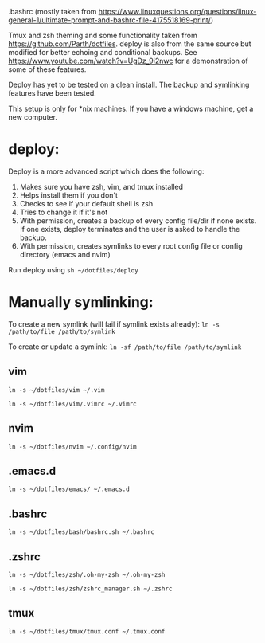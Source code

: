 .bashrc (mostly taken from
https://www.linuxquestions.org/questions/linux-general-1/ultimate-prompt-and-bashrc-file-4175518169-print/)

Tmux and zsh theming and some functionality taken from
https://github.com/Parth/dotfiles. deploy is also from the same source but
modified for better echoing and conditional backups. See
https://www.youtube.com/watch?v=UgDz_9i2nwc for a demonstration of some of these
features.

Deploy has yet to be tested on a clean install. The backup and symlinking
features have been tested.

This setup is only for *nix machines. If you have a windows machine, get a new
computer.

# deploy:

Deploy is a more advanced script which does the following:
1. Makes sure you have zsh, vim, and tmux installed
2. Helps install them if you don't
3. Checks to see if your default shell is zsh
4. Tries to change it if it's not
5. With permission, creates a backup of every config file/dir if none exists. If one exists, deploy terminates and the user is asked to handle the backup.
5. With permission, creates symlinks to every root config file or config directory (emacs and nvim)

Run deploy using `sh ~/dotfiles/deploy`

# Manually symlinking:

To create a new symlink (will fail if symlink exists already):
`ln -s /path/to/file /path/to/symlink`

To create or update a symlink:
`ln -sf /path/to/file /path/to/symlink`

## vim
`ln -s ~/dotfiles/vim ~/.vim`

`ln -s ~/dotfiles/vim/.vimrc ~/.vimrc`

## nvim
`ln -s ~/dotfiles/nvim ~/.config/nvim`

## .emacs.d
`ln -s ~/dotfiles/emacs/ ~/.emacs.d`

## .bashrc
`ln -s ~/dotfiles/bash/bashrc.sh ~/.bashrc`

## .zshrc
`ln -s ~/dotfiles/zsh/.oh-my-zsh ~/.oh-my-zsh`

`ln -s ~/dotfiles/zsh/zshrc_manager.sh ~/.zshrc`

## tmux
`ln -s ~/dotfiles/tmux/tmux.conf ~/.tmux.conf`
